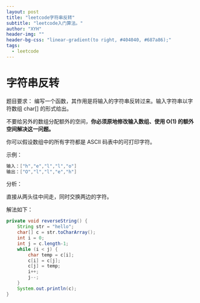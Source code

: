 ```yaml
---
layout: post
title: "leetcode字符串反转"
subtitle: "leetcode入门算法。"
author: "XYH"
header-img: ""
header-bg-css: "linear-gradient(to right, #404040, #687a86);"
tags:
  - leetcode
---
```


# 字符串反转

题目要求：
编写一个函数，其作用是将输入的字符串反转过来。输入字符串以字符数组 char[] 的形式给出。

不要给另外的数组分配额外的空间，**你必须原地修改输入数组、使用 O(1) 的额外空间解决这一问题。**

你可以假设数组中的所有字符都是 ASCII 码表中的可打印字符。

示例：

```Java
输入：["h","e","l","l","o"]
输出：["O","l","l","e","h"]
```

分析：

直接从两头往中间走，同时交换两边的字符。

解法如下：

```Java
private void reverseString() {
	String str = "hello";
	char[] c = str.toCharArray();
	int i = 0;
	int j = c.length-1;
	while (i < j) {
		char temp = c[i];
		c[i] = c[j];
		c[j] = temp;
		i++;
		j--;
	}
	System.out.println(c);
}
```
